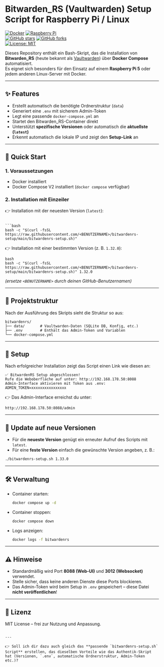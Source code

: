 # Bitwarden_RS (Vaultwarden) Setup Script for Raspberry Pi / Linux

[![Docker](https://img.shields.io/badge/Docker-✔-2496ED?logo=docker&logoColor=white)](https://www.docker.com/) 
[![Raspberry Pi](https://img.shields.io/badge/Raspberry%20Pi-Supported-C51A4A?logo=raspberrypi&logoColor=white)](https://www.raspberrypi.com/)  
[![GitHub stars](https://img.shields.io/github/stars/<BENUTZERNAME>/bitwardenrs-setup?style=social)](https://github.com/<BENUTZERNAME>/bitwardenrs-setup/stargazers) 
[![GitHub forks](https://img.shields.io/github/forks/<BENUTZERNAME>/bitwardenrs-setup?style=social)](https://github.com/<BENUTZERNAME>/bitwardenrs-setup/network/members)  
[![License: MIT](https://img.shields.io/badge/License-MIT-yellow.svg)](LICENSE)

Dieses Repository enthält ein Bash-Skript, das die Installation von **Bitwarden_RS** (heute bekannt als [Vaultwarden](https://github.com/dani-garcia/vaultwarden)) über **Docker Compose** automatisiert.  
Es eignet sich besonders für den Einsatz auf einem **Raspberry Pi 5** oder jedem anderen Linux-Server mit Docker.  

---

## ✨ Features

- Erstellt automatisch die benötigte Ordnerstruktur (`data`)  
- Generiert eine `.env` mit sicherem Admin-Token  
- Legt eine passende `docker-compose.yml` an  
- Startet den Bitwarden_RS-Container direkt  
- Unterstützt **spezifische Versionen** oder automatisch die **aktuellste (`latest`)**  
- Erkennt automatisch die lokale IP und zeigt den **Setup-Link** an  

---

## 🚀 Quick Start

### 1. Voraussetzungen

- Docker installiert  
- Docker Compose V2 installiert (`docker compose` verfügbar)  

### 2. Installation mit Einzeiler

👉 Installation mit der neuesten Version (`latest`):

```

```bash
bash -c "$(curl -fsSL https://raw.githubusercontent.com/<BENUTZERNAME>/bitwardenrs-setup/main/bitwardenrs-setup.sh)"
````

👉 Installation mit einer bestimmten Version (z. B. `1.32.0`):

```
bash
bash -c "$(curl -fsSL https://raw.githubusercontent.com/<BENUTZERNAME>/bitwardenrs-setup/main/bitwardenrs-setup.sh)" 1.32.0
```

*(ersetze `<BENUTZERNAME>` durch deinen GitHub-Benutzernamen)*

---

## 📂 Projektstruktur

Nach der Ausführung des Skripts sieht die Struktur so aus:

```
bitwardenrs/
├── data/       # Vaultwarden-Daten (SQLite DB, Konfig, etc.)
├── .env        # Enthält das Admin-Token und Variablen
└── docker-compose.yml
```

---

## 🔑 Setup

Nach erfolgreicher Installation zeigt das Script einen Link wie diesen an:

```
✅ BitwardenRS Setup abgeschlossen!
Rufe die Weboberfläche auf unter: http://192.168.178.50:8088
Admin-Interface aktivieren mit Token aus .env:
ADMIN_TOKEN=xxxxxxxxxxxxxxxx
```

👉 Das Admin-Interface erreichst du unter:

```
http://192.168.178.50:8088/admin
```

---

## 🔄 Update auf neue Versionen

* Für die **neueste Version** genügt ein erneuter Aufruf des Scripts mit `latest`.
* Für eine **feste Version** einfach die gewünschte Version angeben, z. B.:

```bash
./bitwardenrs-setup.sh 1.33.0
```

---

## 🛠️ Verwaltung

* Container starten:

  ```bash
  docker compose up -d
  ```

* Container stoppen:

  ```bash
  docker compose down
  ```

* Logs anzeigen:

  ```bash
  docker logs -f bitwardenrs
  ```

---

## ⚠️ Hinweise

* Standardmäßig wird Port **8088 (Web-UI)** und **3012 (Websocket)** verwendet.
* Stelle sicher, dass keine anderen Dienste diese Ports blockieren.
* Das Admin-Token wird beim Setup in `.env` gespeichert – diese Datei **nicht veröffentlichen**!

---

## 📜 Lizenz

MIT License – frei zur Nutzung und Anpassung.

```

---

👉 Soll ich dir dazu auch gleich das **passende `bitwardenrs-setup.sh` Script** erstellen, das dieselben Vorteile wie das Authentik-Skript hat (Versionen, `.env`, automatische Ordnerstruktur, Admin-Token etc.)?
```
